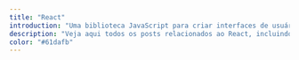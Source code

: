 ```yaml
---
title: "React"
introduction: "Uma biblioteca JavaScript para criar interfaces de usuário, segundo a documentação"
description: "Veja aqui todos os posts relacionados ao React, incluindo Hooks, React Router e mais."
color: "#61dafb"
---
```

